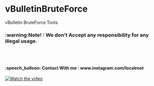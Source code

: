 # vBulletinBruteForce
vBulletin BruteForce Tools
<h3> :warning:Note! : We don't Accept any responsibility for any illegal usage.</h3><br>
<br>

 <h4>:speech_balloon:  Contact With me : www.instagram.com/localroot</h4>

[![Watch the video](https://raw.githubusercontent.com/04x/vBulletinBruteForce/master/screen/aaw.PNG)](https://www.aparat.com/v/Fs1Od)
